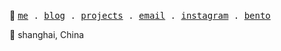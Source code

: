 <p>
👋
  <samp>
    <a href="https://Daydreamer-riri.me">me</a> .
    <a href="https://daydreamer-riri.me/posts/">blog</a> .
    <a href="https://daydreamer-riri.me/projects/">projects</a> .
    <a href="mailto:Daydreamerriri@outlook.com">email</a> .
    <a href="https://www.instagram.com/daydreamer_riri">instagram</a> .
    <a href="https://bento.me/riri">bento</a>
  </samp>
</p>

📌 shanghai, China
<!--
**Daydreamer-riri/Daydreamer-riri** is a ✨ _special_ ✨ repository because its `README.md` (this file) appears on your GitHub profile.

Here are some ideas to get you started:

- 🔭 I’m currently working on ...
- 🌱 I’m currently learning ...
- 👯 I’m looking to collaborate on ...
- 🤔 I’m looking for help with ...
- 💬 Ask me about ...
- 📫 How to reach me: ...
- 😄 Pronouns: ...
- ⚡ Fun fact: ...
-->
